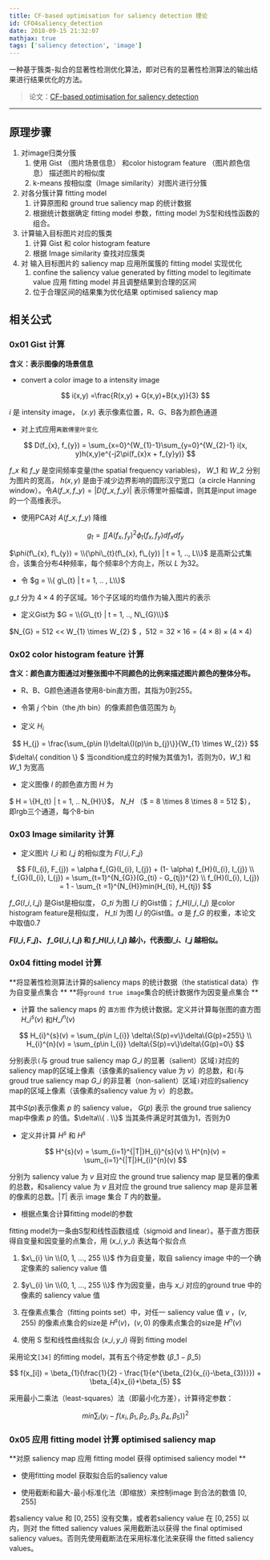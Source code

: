 ```yaml
---
title: CF-based optimisation for saliency detection 理论
id: CFO4saliency_detection
date: 2018-09-15 21:32:07
mathjax: true
tags: ['saliency detection', 'image']
---
```

一种基于簇类-拟合的显著性检测优化算法，即对已有的显著性检测算法的输出结果进行结果优化的方法。<!-- more -->

> 论文：[CF-based optimisation for saliency detection](https://ieeexplore.ieee.org/document/8361747/)

---



## 原理步骤

1. 对image归类分簇
   1. 使用 Gist （图片场景信息） 和color histogram feature （图片颜色信息） 描述图片的相似度
   2. k-means 按相似度（Image similarity）对图片进行分簇
2. 对各分簇计算 fitting model
   1. 计算原图和 ground true saliency map 的统计数据
   2. 根据统计数据确定 fitting model 参数，fitting model 为S型和线性函数的组合。
3. 计算输入目标图片对应的簇类
   1. 计算 Gist 和 color histogram feature
   2. 根据 Image similarity 查找对应簇类
4. 对 输入目标图片的 saliency map 应用所属簇的 fitting model 实现优化
   1. confine the saliency value generated by fitting model to legitimate value 应用 fitting model 并且调整结果到合理的区间
   2. 位于合理区间的结果集为优化结果 optimised saliency map

## 相关公式

### 0x01 Gist 计算

**含义：表示图像的场景信息**

* convert a color image to a intensity image 

$$
i(x,y) =\frac{R(x,y) + G(x,y)+B(x,y)}{3}
$$

$i$ 是 intensity image， $(x. y)$ 表示像素位置，R、G、B各为颜色通道

* 对上式应用`离散傅里叶变化`

$$
D(f_{x}, f_{y}) = \sum_{x=0}^{W_{1}-1}\sum_{y=0}^{W_{2}-1} i(x, y)h(x,y)e^{-j2\pi(f_{x}x + f_{y}y)}
$$

$f\_{x}$ 和 $f\_{y}$ 是空间频率变量(the spatial frequency variables)， $W\_{1}$ 和 $W\_{2}$ 分别为图片的宽高， $h(x,y)$ 是由于减少边界影响的圆形汉宁宽口（a circle Hanning window）。令$A(f\_{x}, f\_{y}) = |D(f\_{x}, f\_{y})|$ 表示傅里叶振幅谱，则其是input image 的一个高维表示。

* 使用PCA对 $A(f\_{x}, f\_{y})$ 降维

$$
g_{t} = \iint A(f_{x}, f_{y})^{2}\phi_{t}(f_{x}, f_{y})df_{x}df_{y}
$$

$\phi(f\_{x}, f\_{y}) = \\{\phi\_{t}(f\_{x}, f\_{y}) | t = 1, .., L\\}$ 是高斯公式集合，该集合分布4种频率，每个频率8个方向上，所以 $L$ 为32。

* 令 $g = \\{ g\_{t} | t = 1, .. , L\\}$

$g\_{t}$ 分为 $4 \times  4$ 的子区域。16个子区域的均值作为输入图片的表示

* 定义Gist为 $G = \\{G\_{t} | t = 1, .., N\_{G}\\}$

$N\_{G} = 512 << W\_{1} \times W\_{2} $ ，$512 = 32 \times 16 = (4 \times 8) \times (4 \times 4)$


### 0x02 color histogram feature 计算

**含义：颜色直方图通过对整张图中不同颜色的比例来描述图片颜色的整体分布。**

* R、B、G颜色通道各使用8-bin直方图，其指为0到255。

* 令第 $j$ 个bin（the $j$th bin）的像素颜色值范围为 $b_{j}$

* 定义 $H_{i}$

$$
H_{j} = \frac{\sum_{p\in I}\delta\{I(p)\in b_{j}\}}{W_{1} \times W_{2}}
$$
$\delta\\{ condition \\} $ 当condition成立的时候为其值为1，否则为0，$W\_{1}$ 和 $W\_{1}$ 为宽高

* 定义图像 $I$ 的颜色直方图 $H$ 为

$ H = \\{H\_{t} | t = 1, .. N\_{H}\\}$， $N\_{H}$ （$ = 8 \times 8 \times 8 = 512 $），即rgb三个通道，每个8-bin


### 0x03 Image similarity 计算

* 定义图片 $I\_{i}$ 和 $I\_{j}$ 的相似度为 $F(I\_{i}, F\_{j})$

$$
F(I_{i}, F_{j}) = \alpha f_{G}(I_{i}, I_{j}) + (1- \alpha) f_{H}(I_{i}, I_{j}) \\
f_{G}(I_{i}, I_{j}) = \sum_{t=1}^{N_{G}}(G_{ti} - G_{tj})^{2} \\
f_{H}(I_{i}, I_{j}) = 1 - \sum_{t =1}^{N_{H}}min(H_{ti}, H_{tj})
$$

$f\_{G}(I\_{i}, I\_{j})$ 是Gist是相似度， $G\_{ti}$ 为图 $I\_{i}$ 的Gist值； $f\_{H}(I\_{i}, I\_{j})$ 是color histogram feature是相似度， $H\_{ti}$ 为图 $I\_{i}$ 的Gist值。$\alpha$ 是 $f\_{G}$ 的权重，本论文中取值0.7

**$F(I\_{i}, F\_{j})$、  $f\_{G}(I\_{i}, I\_{j})$ 和 $f\_{H}(I\_{i}, I\_{j})$ 越小，代表图$I\_{i}$、$I\_{j}$ 越相似。**

### 0x04 fitting model 计算

**将显著性检测算法计算的saliency maps 的统计数据（the statistical data）作为自变量点集合 ** 
**将`ground true image`集合的统计数据作为因变量点集合 **

* 计算 the saliency maps 的 `直方图` 作为统计数据。定义并计算每张图的直方图 $H\_{i}^{s}(v)$ 和$H\_{i}^{n}(v)$

$$
H_{i}^{s}(v) = \sum_{p\in I_{i}} \delta\{S(p)=v\}\delta\{G(p)=255\} \\
      H_{i}^{n}(v) = \sum_{p\in I_{i}} \delta\{S(p)=v\}\delta\{G(p)=0\}
$$

分别表示`(`与 groud true saliency map $G\_{i}$ 的显著（salient）区域`)`对应的saliency map的区域上像素（该像素的saliency value 为 $v$）的总数，和`(`与 groud true saliency map $G\_{i}$ 的非显著（non-salient）区域`)`对应的saliency map的区域上像素（该像素的saliency value 为 $v$）的总数。

其中$S(p)$表示像素 $p$ 的 saliency value， $G(p)$ 表示 the ground  true saliency map中像素 $p$ 的值。$\delta\\{ . \\}$ 当其条件满足时其值为1，否则为0

* 定义并计算 $H^{s}$ 和 $H^{s}$ 

$$
H^{s}(v) = \sum_{i=1}^{|T|}H_{i}^{s}(v) \\
H^{n}(v) = \sum_{i=1}^{|T|}H_{i}^{n}(v)
$$

分别为 saliency value 为 $v$ 且对应 the ground true saliency map 是显著的像素的总数，和saliency value 为 $v$ 且对应 the ground true saliency map 是非显著的像素的总数。$|T|$ 表示 image 集合 $T$ 内的数量。


* 根据点集合计算fitting model的参数

fitting model为一条由S型和线性函数组成（sigmoid and linear）。基于直方图获得自变量和因变量的点集合，用 $(x\_{i}, y\_{i})$ 表达每个拟合点

   1. $x\_{i} \in \\{0, 1, ..., 255 \\}$ 作为自变量，取自 saliency image 中的一个确定像素的 saliency value 值

   2. $y\_{i} \in \\{0, 1, ..., 255 \\}$ 作为因变量，由与 $x\_{i}$ 对应的ground true 中的像素的 saliency value 值

   3. 在像素点集合（fitting points set）中，对任一 saliency value 值  $v$ ，$(v, 255)$ 的像素点集合的size是 $H^{s}(v)$，$(v, 0)$ 的像素点集合的size是 $H^{n}(v)$ 

   4. 使用 S 型和线性曲线拟合 $(x\_{i}, y\_{i})$ 得到 fitting model

采用论文`[34]` 的fitting model，其有五个待定参数 $(\beta\_{1} - \beta\_{5})$

$$
f(x_[i]) = \beta_{1}(\frac{1}{2} - \frac{1}{e^{\beta_{2}(x_{i}-\beta_{3})}}) + \beta_{4}x_{i}+\beta_{5}
$$

采用最小二乘法（least-squares）法（即最小化方差），计算待定参数：

$$
min \sum_{i}(y_{i} - f(x_{i},\beta_{1},\beta_{2},\beta_{3},\beta_{4},\beta_{5}))^{2}
$$


### 0x05 应用 fitting model 计算 optimised saliency map

**对原 saliency map 应用 fitting model 获得 optimised saliency model **

* 使用fitting model 获取拟合后的saliency value

* 使用截断和最大-最小标准化法（即缩放）来控制image 到合法的数值 $[0, 255]$ 

若saliency value 和 $[0, 255]$ 没有交集，或者若saliency value 在 $[0, 255]$ 以内，则对  the fitted saliency values 采用截断法以获得  the final optimised saliency values。否则先使用截断法在采用标准化法来获得 the fitted saliency values。
